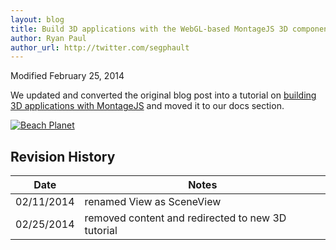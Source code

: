 ```yaml
---
layout: blog
title: Build 3D applications with the WebGL-based MontageJS 3D component
author: Ryan Paul
author_url: http://twitter.com/segphault
---
```


Modified February 25, 2014 

We updated and converted the original blog post into a tutorial on <a href="http://montagejs.org/docs/tutorial-3d-applications-with-montagejs.html">building 3D applications with MontageJS</a> and moved it to our docs section.

[![Beach Planet](./PlanetBlog.jpg)](http://montagejs.org/docs/tutorial-3d-applications-with-montagejs.html)


## Revision History

| Date | Notes          |
| ------------- | ----------- |
| 02/11/2014     | renamed View as SceneView |
| 02/25/2014     | removed content and redirected to new 3D tutorial |

